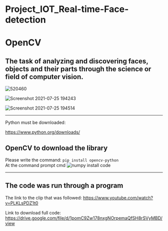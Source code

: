 # Project_IOT_Real-time-Face-detection

# OpenCV

The task of analyzing and discovering faces, objects and their parts through the science or field of computer vision.
--------------------------------------------------
![520460](https://user-images.githubusercontent.com/85587466/126017841-0eccac27-3642-4050-9fb3-5a80b08da024.jpg)

![Screenshot 2021-07-25 194243](https://user-images.githubusercontent.com/56201060/126906835-f66e4a53-d5fd-487d-bedd-e6ee700a5bdf.jpg)


![Screenshot 2021-07-25 194514](https://user-images.githubusercontent.com/56201060/126906838-47379c32-b249-41b7-8bb6-80f946deb994.jpg)

--------------------------------------------------

Python must be downloaded:

https://www.python.org/downloads/

OpenCV to download the library
----------
Please write the command:
`pip install opencv-python`          
At the command prompt cmd
![numpy install code](https://user-images.githubusercontent.com/85587466/126020047-e32e7edc-ceae-4eae-9ba4-5a30d762bd3f.png)

----------
The code was run through a program
----------
The link to the clip that was followed:
https://www.youtube.com/watch?v=PLKLsPDZ1t0 

Link to download full code:
https://drive.google.com/file/d/1pomC9Zw178nxgNOrpemaQfSH8rSVyMBD/view  
